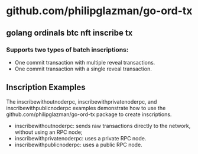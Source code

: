 # github.com/philipglazman/go-ord-tx

## golang ordinals btc nft inscribe tx

### Supports two types of batch inscriptions:

- One commit transaction with multiple reveal transactions.
- One commit transaction with a single reveal transaction.

## Inscription Examples

The inscribewithoutnoderpc, inscribewithprivatenoderpc, and inscribewithpublicnoderpc examples demonstrate how to use the github.com/philipglazman/go-ord-tx package to create inscriptions.

- inscribewithoutnoderpc: sends raw transactions directly to the network, without using an RPC node;
- inscribewithprivatenoderpc: uses a private RPC node.
- inscribewithpublicnoderpc: uses a public RPC node.
